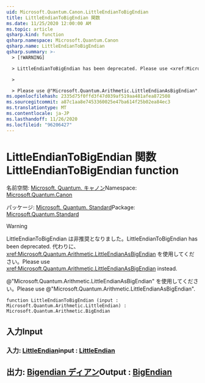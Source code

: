 ```yaml
---
uid: Microsoft.Quantum.Canon.LittleEndianToBigEndian
title: LittleEndianToBigEndian 関数
ms.date: 11/25/2020 12:00:00 AM
ms.topic: article
qsharp.kind: function
qsharp.namespace: Microsoft.Quantum.Canon
qsharp.name: LittleEndianToBigEndian
qsharp.summary: >-
  > [!WARNING]

  > LittleEndianToBigEndian has been deprecated. Please use <xref:Microsoft.Quantum.Arithmetic.LittleEndianAsBigEndian> instead.

  >

  > Please use @"Microsoft.Quantum.Arithmetic.LittleEndianAsBigEndian".
ms.openlocfilehash: 2335d75f0ffd3f47d039af519aa481afea872508
ms.sourcegitcommit: a87c1aa8e7453360025e47ba614f25b02ea84ec3
ms.translationtype: MT
ms.contentlocale: ja-JP
ms.lasthandoff: 11/26/2020
ms.locfileid: "96206427"
---
```

# <a name="littleendiantobigendian-function"></a><span data-ttu-id="347de-102">LittleEndianToBigEndian 関数</span><span class="sxs-lookup"><span data-stu-id="347de-102">LittleEndianToBigEndian function</span></span>

<span data-ttu-id="347de-103">名前空間: [Microsoft. Quantum. キャノン](xref:Microsoft.Quantum.Canon)</span><span class="sxs-lookup"><span data-stu-id="347de-103">Namespace: [Microsoft.Quantum.Canon](xref:Microsoft.Quantum.Canon)</span></span>

<span data-ttu-id="347de-104">パッケージ: [Microsoft. Quantum. Standard](https://nuget.org/packages/Microsoft.Quantum.Standard)</span><span class="sxs-lookup"><span data-stu-id="347de-104">Package: [Microsoft.Quantum.Standard](https://nuget.org/packages/Microsoft.Quantum.Standard)</span></span>


> [!WARNING]
> <span data-ttu-id="347de-105">LittleEndianToBigEndian は非推奨となりました。</span><span class="sxs-lookup"><span data-stu-id="347de-105">LittleEndianToBigEndian has been deprecated.</span></span> <span data-ttu-id="347de-106">代わりに、<xref:Microsoft.Quantum.Arithmetic.LittleEndianAsBigEndian> を使用してください。</span><span class="sxs-lookup"><span data-stu-id="347de-106">Please use <xref:Microsoft.Quantum.Arithmetic.LittleEndianAsBigEndian> instead.</span></span>
>
> <span data-ttu-id="347de-107">@"Microsoft.Quantum.Arithmetic.LittleEndianAsBigEndian" を使用してください。</span><span class="sxs-lookup"><span data-stu-id="347de-107">Please use @"Microsoft.Quantum.Arithmetic.LittleEndianAsBigEndian".</span></span>



```qsharp
function LittleEndianToBigEndian (input : Microsoft.Quantum.Arithmetic.LittleEndian) : Microsoft.Quantum.Arithmetic.BigEndian
```


## <a name="input"></a><span data-ttu-id="347de-108">入力</span><span class="sxs-lookup"><span data-stu-id="347de-108">Input</span></span>

### <a name="input--littleendian"></a><span data-ttu-id="347de-109">入力: [LittleEndian](xref:Microsoft.Quantum.Arithmetic.LittleEndian)</span><span class="sxs-lookup"><span data-stu-id="347de-109">input : [LittleEndian](xref:Microsoft.Quantum.Arithmetic.LittleEndian)</span></span>





## <a name="output--bigendian"></a><span data-ttu-id="347de-110">出力: [Bigendian ディアン](xref:Microsoft.Quantum.Arithmetic.BigEndian)</span><span class="sxs-lookup"><span data-stu-id="347de-110">Output : [BigEndian](xref:Microsoft.Quantum.Arithmetic.BigEndian)</span></span>

